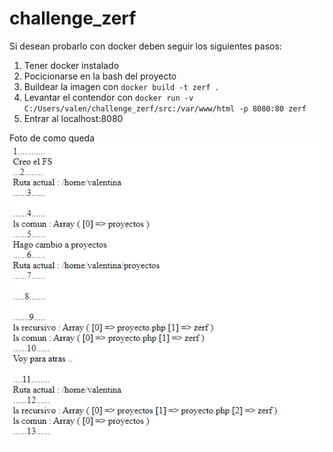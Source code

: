 # challenge_zerf

Si desean probarlo con docker deben seguir los siguientes pasos:

1. Tener docker instalado
2. Pocicionarse en la bash del proyecto
3. Buildear la imagen con `docker build -t zerf .`
4. Levantar el contendor con `docker run -v C:/Users/valen/challenge_zerf/src:/var/www/html -p 8080:80 zerf`
5. Entrar al localhost:8080


Foto de como queda <br/>
![img.png](img.png)